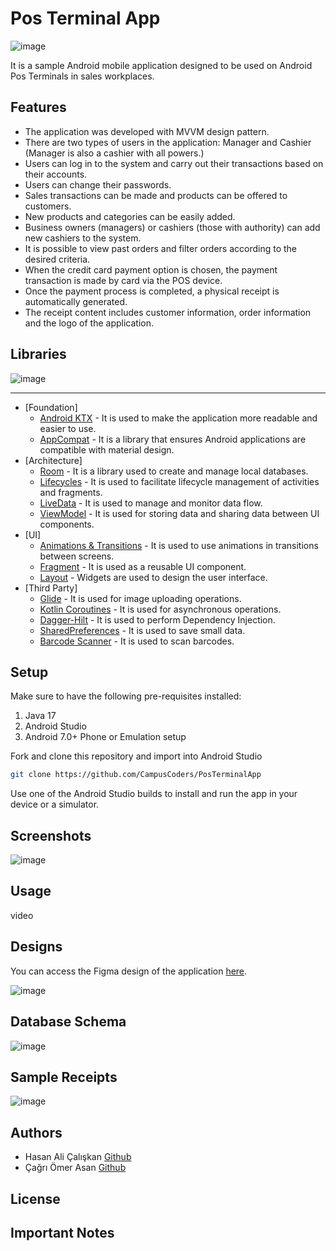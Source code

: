 # Pos Terminal App

![image]()

It is a sample Android mobile application designed to be used on Android Pos Terminals in sales workplaces.

## Features
- The application was developed with MVVM design pattern.
- There are two types of users in the application: Manager and Cashier (Manager is also a cashier with all powers.)
- Users can log in to the system and carry out their transactions based on their accounts.
- Users can change their passwords.
- Sales transactions can be made and products can be offered to customers.
- New products and categories can be easily added.
- Business owners (managers) or cashiers (those with authority) can add new cashiers to the system.
- It is possible to view past orders and filter orders according to the desired criteria.
- When the credit card payment option is chosen, the payment transaction is made by card via the POS device.
- Once the payment process is completed, a physical receipt is automatically generated.
- The receipt content includes customer information, order information and the logo of the application.

## Libraries

![image]()

--------------
* [Foundation]
  * [Android KTX](https://developer.android.com/kotlin/ktx) -  It is used to make the application more readable and easier to use.
  * [AppCompat](https://developer.android.com/jetpack/androidx/releases/appcompat) -  It is a library that ensures Android applications are compatible with material design.
* [Architecture]
  * [Room](https://developer.android.com/jetpack/androidx/releases/room) -  It is a library used to create and manage local databases.
  * [Lifecycles](https://developer.android.com/topic/libraries/architecture/lifecycle) -  It is used to facilitate lifecycle management of activities and fragments.
  * [LiveData](https://developer.android.com/topic/libraries/architecture/livedata) - It is used to manage and monitor data flow.
  * [ViewModel](https://developer.android.com/topic/libraries/architecture/viewmodel) - It is used for storing data and sharing data between UI components.
* [UI]
  * [Animations & Transitions](https://developer.android.com/develop/ui/views/animations) - It is used to use animations in transitions between screens.
  * [Fragment](https://developer.android.com/guide/fragments) - It is used as a reusable UI component.
  * [Layout](https://developer.android.com/develop/ui/views/layout/declaring-layout) -  Widgets are used to design the user interface.
* [Third Party]
  * [Glide](https://github.com/bumptech/glide) - It is used for image uploading operations.
  * [Kotlin Coroutines](https://kotlinlang.org/docs/coroutines-overview.html) - It is used for asynchronous operations.
  * [Dagger-Hilt](https://developer.android.com/training/dependency-injection/hilt-android) - It is used to perform Dependency Injection.
  * [SharedPreferences](https://developer.android.com/reference/android/content/SharedPreferences) - It is used to save small data.
  * [Barcode Scanner](https://github.com/yuriy-budiyev/code-scanner) - It is used to scan barcodes.

## Setup
Make sure to have the following pre-requisites installed:
1. Java 17
2. Android Studio
3. Android 7.0+ Phone or Emulation setup

Fork and clone this repository and import into Android Studio
```bash
git clone https://github.com/CampusCoders/PosTerminalApp
```

Use one of the Android Studio builds to install and run the app in your device or a simulator.

## Screenshots

![image]()

## Usage

video

## Designs
You can access the Figma design of the application [here]().

![image]()

## Database Schema

![image](https://github.com/CampusCoders/PosTerminalApp/assets/78374444/58c6dd0f-01ee-4be6-88de-de8b5ef56513)

## Sample Receipts

![image]()

## Authors

- Hasan Ali Çalışkan [Github](https://github.com/hasanalic)
- Çağrı Ömer Asan [Github](https://github.com/cagriiasan)

## License



## Important Notes

